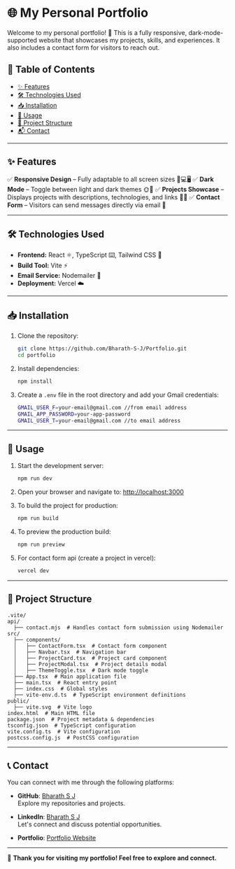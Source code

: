 # 🌐 My Personal Portfolio

Welcome to my personal portfolio! 🚀 This is a fully responsive, dark-mode-supported website that showcases my projects, skills, and experiences. It also includes a contact form for visitors to reach out.

## 📑 Table of Contents
- [✨ Features](#-features)
- [🛠 Technologies Used](#-technologies-used)
- [📥 Installation](#-installation)
- [🚀 Usage](#-usage)
- [📂 Project Structure](#-project-structure)
- [📬 Contact](#-contact)

---

## ✨ Features
✅ **Responsive Design** – Fully adaptable to all screen sizes 📱💻🖥️
✅ **Dark Mode** – Toggle between light and dark themes 🌞🌙
✅ **Projects Showcase** – Displays projects with descriptions, technologies, and links 🔗💡
✅ **Contact Form** – Visitors can send messages directly via email 📧

---

## 🛠 Technologies Used
- **Frontend:** React ⚛️, TypeScript ⌨️, Tailwind CSS 🎨
- **Build Tool:** Vite ⚡
- **Email Service:** Nodemailer 📩
- **Deployment:** Vercel ☁️

---

## 📥 Installation
1. Clone the repository:
   ```sh
   git clone https://github.com/Bharath-S-J/Portfolio.git
   cd portfolio
   ```
2. Install dependencies:
   ```sh
   npm install
   ```
3. Create a `.env` file in the root directory and add your Gmail credentials:
   ```sh
   GMAIL_USER_F=your-email@gmail.com //from email address
   GMAIL_APP_PASSWORD=your-app-password
   GMAIL_USER_T=your-email@gmail.com //to email address
   ```

---

## 🚀 Usage
1. Start the development server:
   ```sh
   npm run dev
   ```
2. Open your browser and navigate to: [http://localhost:3000](http://localhost:3000)

3. To build the project for production:
   ```sh
   npm run build
   ```
4. To preview the production build:
   ```sh
   npm run preview
   ```
5. For contact form api (create a project in vercel):
   ```sh
   vercel dev
   ```

---

## 📂 Project Structure
```
.vite/
api/
  ├── contact.mjs  # Handles contact form submission using Nodemailer
src/
  ├── components/
  │   ├── ContactForm.tsx  # Contact form component
  │   ├── Navbar.tsx  # Navigation bar
  │   ├── ProjectCard.tsx  # Project card component
  │   ├── ProjectModal.tsx  # Project details modal
  │   ├── ThemeToggle.tsx  # Dark mode toggle
  ├── App.tsx  # Main application file
  ├── main.tsx  # React entry point
  ├── index.css  # Global styles
  ├── vite-env.d.ts  # TypeScript environment definitions
public/
  ├── vite.svg  # Vite logo
index.html  # Main HTML file
package.json  # Project metadata & dependencies
tsconfig.json  # TypeScript configuration
vite.config.ts  # Vite configuration
postcss.config.js  # PostCSS configuration
```

---

## 📞 Contact

You can connect with me through the following platforms:

- **GitHub**: [Bharath S J](https://github.com/Bharath-S-J)  
  Explore my repositories and projects.

- **LinkedIn**: [Bharath S J](https://www.linkedin.com/in/bharathsj)  
  Let's connect and discuss potential opportunities.

- **Portfolio**: [Portfolio Website](https://portfolio-bharathsj.vercel.app)  


---

🚀 **Thank you for visiting my portfolio! Feel free to explore and connect.**

